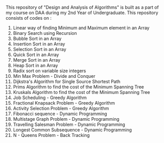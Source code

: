 This repository of "Design and Analysis of Algorithms" is built as a part of my course on DAA during my 2nd Year of Undergraduate.
This repository consists of codes on :<br>

1. Linear way of finding Minimum and Maximum element in an Array<br>
2. Binary Search using Recursion<br>
3. Bubble Sort in an Array<br>
4. Insertion Sort in an Array<br>
5. Selection Sort in an Array<br>
6. Quick Sort in an Array<br>
7. Merge Sort in an Array<br>
8. Heap Sort in an Array<br>
9. Radix sort on variable size integers<br>
10. Min Max Problem - Divide and Conquer<br>
11. Dijkstra's Algorithm for Single Source Shortest Path<br>
12. Prims Algorithm to find the cost of the Minimum Spanning Tree<br>
13. Kruskals Algorithm to find the cost of the Minimum Spanning Tree<br>
14. Job Scheduling - Greedy Algorithm<br>
15. Fractional Knapsack Problem - Greedy Algorithm<br>
16. Activity Selection Problem - Greedy Algorithm<br>
17. Fibonacci sequence - Dynamic Programming<br>
18. Multistage Graph Problem - Dynamic Programming<br>
19. Travelling Salesman Problem - Dynamic Programming<br>
20. Longest Common Subsequence - Dynamic Programming<br>
21. N - Queens Problem - Back Tracking
